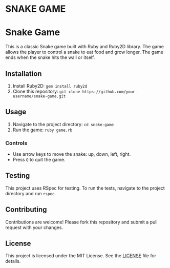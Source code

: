 # SNAKE GAME

# Snake Game

This is a classic Snake game built with Ruby and Ruby2D library. The game allows the player to control a snake to eat food and grow longer. The game ends when the snake hits the wall or itself.

## Installation

1. Install Ruby2D: `gem install ruby2d`
2. Clone this repository: `git clone https://github.com/your-username/snake-game.git`

## Usage

1. Navigate to the project directory: `cd snake-game`
2. Run the game: `ruby game.rb`

### Controls

- Use arrow keys to move the snake: up, down, left, right.
- Press `Q` to quit the game.

## Testing

This project uses RSpec for testing. To run the tests, navigate to the project directory and run `rspec`.

## Contributing

Contributions are welcome! Please fork this repository and submit a pull request with your changes.

## License

This project is licensed under the MIT License. See the [LICENSE](LICENSE) file for details.
